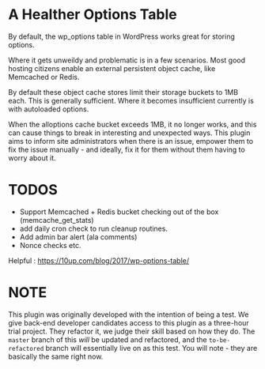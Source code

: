 # A Healther Options Table

By default, the wp_options table in WordPress works great for storing options.

Where it gets unweildy and problematic is in a few scenarios. Most good hosting
citizens enable an external persistent object cache, like Memcached or Redis.

By default these object cache stores limit their storage buckets to 1MB each.
This is generally sufficient. Where it becomes insufficient currently is with
autoloaded options.

When the alloptions cache bucket exceeds 1MB, it no longer works, and this can
cause things to break in interesting and unexpected ways.  This plugin aims to
inform site administrators when there is an issue, empower them to fix the issue manually - and ideally, fix it for them without them having to worry about it.

# TODOS

 - Support Memcached + Redis bucket checking out of the box (memcache_get_stats)
 - add daily cron check to run cleanup routines.
 -  Add admin bar alert (ala comments)
 - Nonce checks etc.

Helpful : https://10up.com/blog/2017/wp-options-table/

# NOTE
This plugin was originally developed with the intention of being a test. We give back-end developer candidates access to this plugin as a three-hour trial project. They refactor it, we judge their skill based on how they do.  The `master` branch of this _will_ be updated and refactored, and the `to-be-refactored` branch will essentially live on as this test.  You will note - they are basically the same right now.
